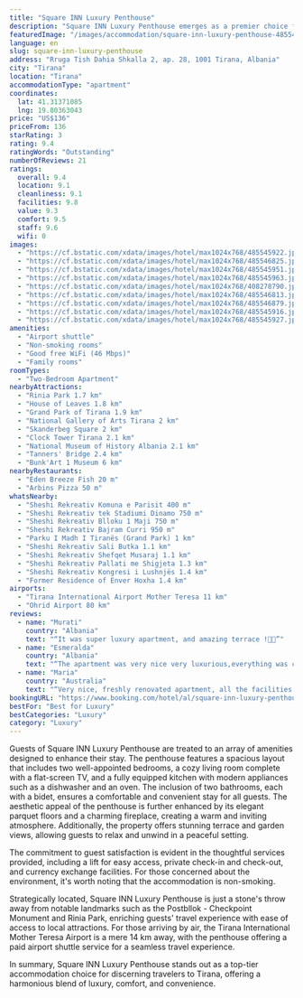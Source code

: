 ```yaml
---
title: "Square INN Luxury Penthouse"
description: "Square INN Luxury Penthouse emerges as a premier choice for travelers seeking a blend of comfort and convenience in the heart of Tirana."
featuredImage: "/images/accommodation/square-inn-luxury-penthouse-485545922.jpg"
language: en
slug: square-inn-luxury-penthouse
address: "Rruga Tish Dahia Shkalla 2, ap. 28, 1001 Tirana, Albania"
city: "Tirana"
location: "Tirana"
accommodationType: "apartment"
coordinates:
  lat: 41.31371085
  lng: 19.80363043
price: "US$136"
priceFrom: 136
starRating: 3
rating: 9.4
ratingWords: "Outstanding"
numberOfReviews: 21
ratings:
  overall: 9.4
  location: 9.1
  cleanliness: 9.1
  facilities: 9.8
  value: 9.3
  comfort: 9.5
  staff: 9.6
  wifi: 0
images:
  - "https://cf.bstatic.com/xdata/images/hotel/max1024x768/485545922.jpg?k=bd529901ba73631e06253f82d4c5d2a17ff4d0b46a6a35c5e33499e9a72dc70f&o=&hp=1"
  - "https://cf.bstatic.com/xdata/images/hotel/max1024x768/485546825.jpg?k=8dc9c57dcd32386f294710a74b39dea80b7c955328fbecd9feb19e036ceeec5e&o=&hp=1"
  - "https://cf.bstatic.com/xdata/images/hotel/max1024x768/485545951.jpg?k=949b1c23ec14a72efb7bf9517e3274b79f716704efff7bda35dbe1b007cfd2a3&o=&hp=1"
  - "https://cf.bstatic.com/xdata/images/hotel/max1024x768/485545963.jpg?k=3f84613b09fc615e2fbe962973c8fe29abb2737886a182beccdf7b44f8b1572b&o=&hp=1"
  - "https://cf.bstatic.com/xdata/images/hotel/max1024x768/408278790.jpg?k=623a8b0d05544fee25c390336953c7b0e8b72795b36dedb90cb3a9aff6a34f56&o=&hp=1"
  - "https://cf.bstatic.com/xdata/images/hotel/max1024x768/485546813.jpg?k=1711adec1ba4165084744ba033ab60a258cfe5491b936eef1da376cedc2f0803&o=&hp=1"
  - "https://cf.bstatic.com/xdata/images/hotel/max1024x768/485546879.jpg?k=f862bf20e287a96c1306c590fb9e048576bb97340af31bac6f504f21156af35c&o=&hp=1"
  - "https://cf.bstatic.com/xdata/images/hotel/max1024x768/485545916.jpg?k=7f9269db22fb9fe1cc526f42775f877c02bc26ecb763c274e39290fd21a16d9e&o=&hp=1"
  - "https://cf.bstatic.com/xdata/images/hotel/max1024x768/485545927.jpg?k=aab8f1e84745ab1c3f5fb9c1dd6589bdc0c38ed3409e36b28f82e8963e2f37ee&o=&hp=1"
amenities:
  - "Airport shuttle"
  - "Non-smoking rooms"
  - "Good free WiFi (46 Mbps)"
  - "Family rooms"
roomTypes:
  - "Two-Bedroom Apartment"
nearbyAttractions:
  - "Rinia Park 1.7 km"
  - "House of Leaves 1.8 km"
  - "Grand Park of Tirana 1.9 km"
  - "National Gallery of Arts Tirana 2 km"
  - "Skanderbeg Square 2 km"
  - "Clock Tower Tirana 2.1 km"
  - "National Museum of History Albania 2.1 km"
  - "Tanners' Bridge 2.4 km"
  - "Bunk'Art 1 Museum 6 km"
nearbyRestaurants:
  - "Eden Breeze Fish 20 m"
  - "Arbins Pizza 50 m"
whatsNearby:
  - "Sheshi Rekreativ Komuna e Parisit 400 m"
  - "Sheshi Rekreativ tek Stadiumi Dinamo 750 m"
  - "Sheshi Rekreativ Blloku 1 Maji 750 m"
  - "Sheshi Rekreativ Bajram Curri 950 m"
  - "Parku I Madh I Tiranës (Grand Park) 1 km"
  - "Sheshi Rekreativ Sali Butka 1.1 km"
  - "Sheshi Rekreativ Shefqet Musaraj 1.1 km"
  - "Sheshi Rekreativ Pallati me Shigjeta 1.3 km"
  - "Sheshi Rekreativ Kongresi i Lushnjës 1.4 km"
  - "Former Residence of Enver Hoxha 1.4 km"
airports:
  - "Tirana International Airport Mother Teresa 11 km"
  - "Ohrid Airport 80 km"
reviews:
  - name: "Murati"
    country: "Albania"
    text: "“It was super luxury apartment, and amazing terrace !🥹😍”"
  - name: "Esmeralda"
    country: "Albania"
    text: "“The apartment was very nice very luxurious,everything was clean .The bed was comfy ,the bathrooms were very clean.They had a smart Tv was very nice.The balcony was very big we had dinner there it was so nice .”"
  - name: "Maria"
    country: "Australia"
    text: "“Very nice, freshly renovated apartment, all the facilities are close by, the host is super accomodating”"
bookingURL: "https://www.booking.com/hotel/al/square-inn-luxury-penthouse.en-gb.html?aid=8035640"
bestFor: "Best for Luxury"
bestCategories: "Luxury"
category: "Luxury"
---
```


Guests of Square INN Luxury Penthouse are treated to an array of amenities designed to enhance their stay. The penthouse features a spacious layout that includes two well-appointed bedrooms, a cozy living room complete with a flat-screen TV, and a fully equipped kitchen with modern appliances such as a dishwasher and an oven. The inclusion of two bathrooms, each with a bidet, ensures a comfortable and convenient stay for all guests. The aesthetic appeal of the penthouse is further enhanced by its elegant parquet floors and a charming fireplace, creating a warm and inviting atmosphere. Additionally, the property offers stunning terrace and garden views, allowing guests to relax and unwind in a peaceful setting.

The commitment to guest satisfaction is evident in the thoughtful services provided, including a lift for easy access, private check-in and check-out, and currency exchange facilities. For those concerned about the environment, it's worth noting that the accommodation is non-smoking.

Strategically located, Square INN Luxury Penthouse is just a stone's throw away from notable landmarks such as the Postbllok - Checkpoint Monument and Rinia Park, enriching guests' travel experience with ease of access to local attractions. For those arriving by air, the Tirana International Mother Teresa Airport is a mere 14 km away, with the penthouse offering a paid airport shuttle service for a seamless travel experience.

In summary, Square INN Luxury Penthouse stands out as a top-tier accommodation choice for discerning travelers to Tirana, offering a harmonious blend of luxury, comfort, and convenience.